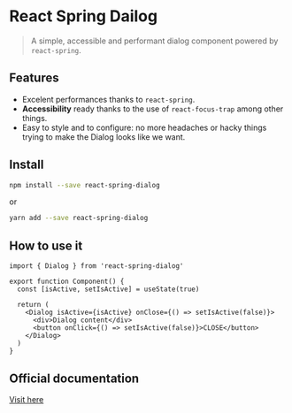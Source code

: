 # React Spring Dailog

> A simple, accessible and performant dialog component powered by `react-spring`.

## Features

- Excelent performances thanks to `react-spring`.
- **Accessibility** ready thanks to the use of `react-focus-trap` among other things.
- Easy to style and to configure: no more headaches or hacky things trying to make the Dialog looks like we want.

## Install

```bash
npm install --save react-spring-dialog
```

or

```bash
yarn add --save react-spring-dialog
```

## How to use it

```tsx
import { Dialog } from 'react-spring-dialog'

export function Component() {
  const [isActive, setIsActive] = useState(true)

  return (
    <Dialog isActive={isActive} onClose={() => setIsActive(false)}>
      <div>Dialog content</div>
      <button onClick={() => setIsActive(false)}>CLOSE</button>
    </Dialog>
  )
}
```

## Official documentation

[Visit here](https://react-spring-dialogemilianobucci.com)
